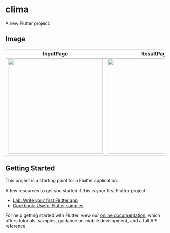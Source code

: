 # clima

A new Flutter project.

## Image

|InputPage|ResultPage|
|---|---|
|<img src="https://user-images.githubusercontent.com/92189386/161945677-15fdc6d6-90e1-4b31-b2b5-9f0ea0c30072.png" width="300">|<img src="https://user-images.githubusercontent.com/92189386/161945798-31b8a6e0-3b37-4423-8dfa-80dc4e1ff16d.png" width="300">|

## Getting Started

This project is a starting point for a Flutter application.

A few resources to get you started if this is your first Flutter project:

- [Lab: Write your first Flutter app](https://flutter.dev/docs/get-started/codelab)
- [Cookbook: Useful Flutter samples](https://flutter.dev/docs/cookbook)

For help getting started with Flutter, view our
[online documentation](https://flutter.dev/docs), which offers tutorials,
samples, guidance on mobile development, and a full API reference.
